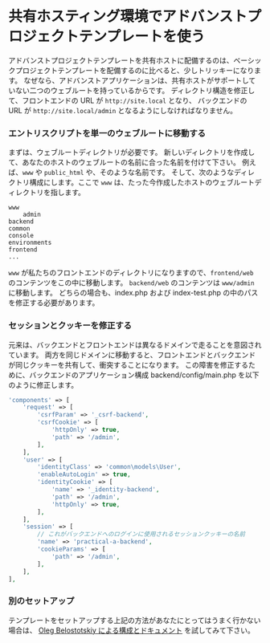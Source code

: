 共有ホスティング環境でアドバンストプロジェクトテンプレートを使う
================================================================

アドバンストプロジェクトテンプレートを共有ホストに配備するのは、ベーシックプロジェクトテンプレートを配備するのに比べると、少しトリッキーになります。
なぜなら、アドバンストアプリケーションは、共有ホストがサポートしていない二つのウェブルートを持っているからです。
ディレクトリ構造を修正して、フロントエンドの URL が `http://site.local` となり、
バックエンドの URL が `http://site.local/admin` となるようにしなければなりません。

### エントリスクリプトを単一のウェブルートに移動する

まずは、ウェブルートディレクトリが必要です。
新しいディレクトリを作成して、あなたのホストのウェブルートの名前に合った名前を付けて下さい。
例えば、`www` や `public_html` や、そのような名前です。
そして、次のようなディレクトリ構成にします。ここで `www` は、たった今作成したホストのウェブルートディレクトリを指します。

```
www
    admin
backend
common
console
environments
frontend
...
```

`www` が私たちのフロントエンドのディレクトリになりますので、`frontend/web` のコンテンツをこの中に移動します。
`backend/web` のコンテンツは `www/admin` に移動します。
 どちらの場合も、index.php および index-test.php の中のパスを修正する必要があります。

### セッションとクッキーを修正する

元来は、バックエンドとフロントエンドは異なるドメインで走ることを意図されています。
両方を同じドメインに移動すると、フロントエンドとバックエンドが同じクッキーを共有して、衝突することになります。
この障害を修正するために、バックエンドのアプリケーション構成 backend/config/main.php を以下のように修正します。

```php
'components' => [
    'request' => [
        'csrfParam' => '_csrf-backend',
        'csrfCookie' => [
            'httpOnly' => true,
            'path' => '/admin',
        ],
    ],
    'user' => [
        'identityClass' => 'common\models\User',
        'enableAutoLogin' => true,
        'identityCookie' => [
            'name' => '_identity-backend',
            'path' => '/admin',
            'httpOnly' => true,
        ],
    ],
    'session' => [
        // これがバックエンドへのログインに使用されるセッションクッキーの名前
        'name' => 'practical-a-backend',
        'cookieParams' => [
            'path' => '/admin',
        ],
    ],
],
```

### 別のセットアップ

テンプレートをセットアップする上記の方法があなたにとってはうまく行かない場合は、
[Oleg Belostotskiy による構成とドキュメント](https://github.com/mickgeek/yii2-advanced-one-domain-config) を試してみて下さい。
